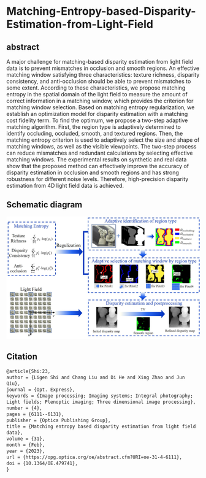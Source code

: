 # Matching-Entropy-based-Disparity-Estimation-from-Light-Field

## abstract
A major challenge for matching-based disparity estimation from light field data is to prevent mismatches in occlusion and smooth regions. An effective matching window satisfying three characteristics: texture richness, disparity consistency, and anti-occlusion should be able to prevent mismatches to some extent. According to these characteristics, we propose matching entropy in the spatial domain of the light field to measure the amount of correct information in a matching window, which provides the criterion for matching window selection. Based on matching entropy regularization, we establish an optimization model for disparity estimation with a matching cost fidelity term. To find the optimum, we propose a two-step adaptive matching algorithm. First, the region type is adaptively determined to identify occluding, occluded, smooth, and textured regions. Then, the matching entropy criterion is used to adaptively select the size and shape of matching windows, as well as the visible viewpoints. The two-step process can reduce mismatches and redundant calculations by selecting effective matching windows. The experimental results on synthetic and real data show that the proposed method can effectively improve the accuracy of disparity estimation in occlusion and smooth regions and has strong robustness for different noise levels. Therefore, high-precision disparity estimation from 4D light field data is achieved.
## Schematic diagram 
![Thumbnail](./Thumbnail.jpg)

## Citation
````
@article{Shi:23,
author = {Ligen Shi and Chang Liu and Di He and Xing Zhao and Jun Qiu},
journal = {Opt. Express},
keywords = {Image processing; Imaging systems; Integral photography; Light fields; Plenoptic imaging; Three dimensional image processing},
number = {4},
pages = {6111--6131},
publisher = {Optica Publishing Group},
title = {Matching entropy based disparity estimation from light field data},
volume = {31},
month = {Feb},
year = {2023},
url = {https://opg.optica.org/oe/abstract.cfm?URI=oe-31-4-6111},
doi = {10.1364/OE.479741},
}
````
